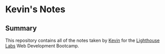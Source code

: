 # Kevin's Notes

## Summary

This repository contains all of the notes taken by [Kevin](https://github.com/Eruzai) for the [Lighthouse Labs](https://www.lighthouselabs.ca/) Web Development Bootcamp.